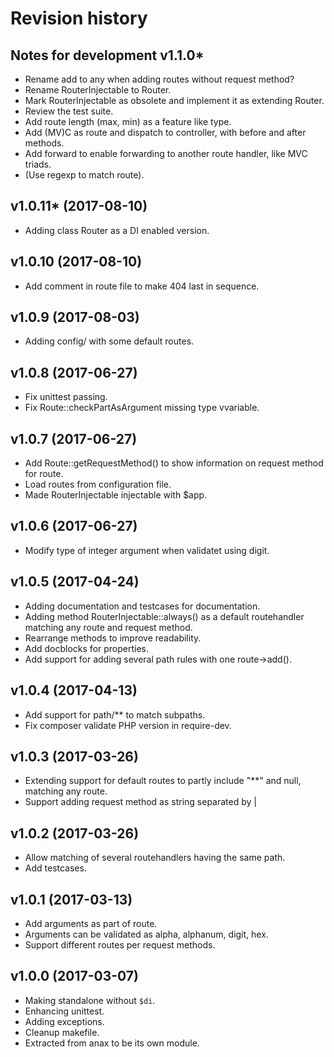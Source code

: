 Revision history
=================================

Notes for development v1.1.0*
---------------------------------

* Rename add to any when adding routes without request method?
* Rename RouterInjectable to Router.
* Mark RouterInjectable as obsolete and implement it as extending Router.
* Review the test suite.
* Add route length (max, min) as a feature like type.
* Add (MV)C as route and dispatch to controller, with before and after methods.
* Add forward to enable forwarding to another route handler, like MVC triads.
* (Use regexp to match route).


v1.0.11* (2017-08-10)
---------------------------------

* Adding class Router as a DI enabled version.


v1.0.10 (2017-08-10)
---------------------------------

* Add comment in route file to make 404 last in sequence.


v1.0.9 (2017-08-03)
---------------------------------

* Adding config/ with some default routes.


v1.0.8 (2017-06-27)
---------------------------------

* Fix unittest passing.
* Fix Route::checkPartAsArgument missing type vvariable.


v1.0.7 (2017-06-27)
---------------------------------

* Add Route::getRequestMethod() to show information on request method for route.
* Load routes from configuration file.
* Made RouterInjectable injectable with $app.


v1.0.6 (2017-06-27)
---------------------------------

* Modify type of integer argument when validatet using digit.


v1.0.5 (2017-04-24)
---------------------------------

* Adding documentation and testcases for documentation.
* Adding method RouterInjectable::always() as a default routehandler matching any route and request method.
* Rearrange methods to improve readability.
* Add docblocks for properties.
* Add support for adding several path rules with one route->add().


v1.0.4 (2017-04-13)
---------------------------------

* Add support for path/** to match subpaths.
* Fix composer validate PHP version in require-dev. 


v1.0.3 (2017-03-26)
---------------------------------

* Extending support for default routes to partly include "\*\*" and null, matching any route. 
* Support adding request method as string separated by |


v1.0.2 (2017-03-26)
---------------------------------

* Allow matching of several routehandlers having the same path.
* Add testcases.


v1.0.1 (2017-03-13)
---------------------------------

* Add arguments as part of route.
* Arguments can be validated as alpha, alphanum, digit, hex.
* Support different routes per request methods.


v1.0.0 (2017-03-07)
---------------------------------

* Making standalone without `$di`.
* Enhancing unittest.
* Adding exceptions.
* Cleanup makefile.
* Extracted from anax to be its own module.
